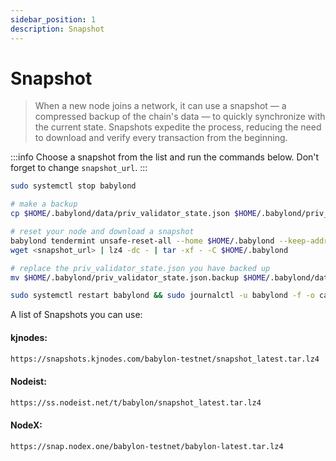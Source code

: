 ```yaml
---
sidebar_position: 1
description: Snapshot
---
```


# Snapshot

> When a new node joins a network, it can use a snapshot — a compressed backup of the chain's data — to quickly synchronize with the current state. Snapshots expedite the process, reducing the need to download and verify every transaction from the beginning.

:::info
Choose a snapshot from the list and run the commands below. Don't forget to change `snapshot_url`.
:::

```bash
sudo systemctl stop babylond

# make a backup
cp $HOME/.babylond/data/priv_validator_state.json $HOME/.babylond/priv_validator_state.json.backup 

# reset your node and download a snapshot
babylond tendermint unsafe-reset-all --home $HOME/.babylond --keep-addr-book 
wget <snapshot_url> | lz4 -dc - | tar -xf - -C $HOME/.babylond

# replace the priv_validator_state.json you have backed up
mv $HOME/.babylond/priv_validator_state.json.backup $HOME/.babylond/data/priv_validator_state.json 

sudo systemctl restart babylond && sudo journalctl -u babylond -f -o cat
```

A list of Snapshots you can use:

#### kjnodes:
```bash
https://snapshots.kjnodes.com/babylon-testnet/snapshot_latest.tar.lz4
```

#### Nodeist:
```bash
https://ss.nodeist.net/t/babylon/snapshot_latest.tar.lz4
```

#### NodeX:
```bash
https://snap.nodex.one/babylon-testnet/babylon-latest.tar.lz4
```